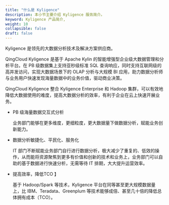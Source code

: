```yaml
---
title: "什么是 Kyligence"
description: 本小节主要介绍 Kyligence 服务简介。 
keyword: Kyligence 产品简介, 
weight: 10
collapsible: false
draft: false
---
```


Kyligence 是领先的大数据分析技术及解决方案供应商。

QingCloud Kyligence 是基于 Apache Kylin 的智能增强型企业级大数据管理和分析平台。在 PB 级数据集上支持亚秒级标准 SQL 查询响应，同时支持互联网级的高并发访问，实现大数据场景下的 OLAP 分析与大规模 BI 应用，助力数据分析师与业务用户快速发现海量数据中的业务价值，驱动商业决策。

QingCloud Kyligence 整合 Kyligence Enterprise 和 Hadoop 集群，可以有效地降低大数据使用的难度，提高大数据分析的效率，有利于企业在云上快速开展业务。

- PB 级海量数据交互式分析 
  
  业务部门能够在更多维度，更细粒度，更大数据量下做数据分析，赋能业务创新能力。

- 数据分析敏捷化、平民化、服务化 

  IT 部门不断赋能业务部门自行进行数据分析，极大减少了重复的、低效的操作，从而能将资源聚焦到更多有价值和创新的技术和业务上，业务部门可以自助的基于数据进行快速分析，无需等待 IT 排期，大大提升运营效率。 
  
- 提高效率，降低TCO 】
  
  基于 Hadoop/Spark 等技术，Kyligence 平台在同等甚至更大规模数据量上，比 IBM、Teradata、Greenplum 等技术能够成倍、甚至几十倍的降低总体拥有成本（TCO）。

